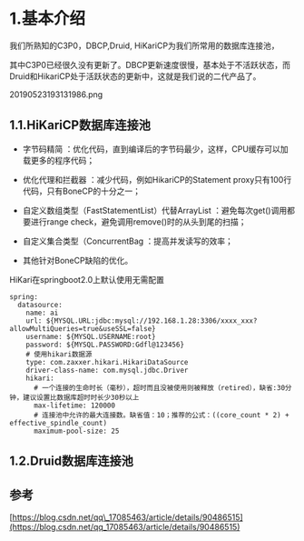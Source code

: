 # 1.基本介绍

我们所熟知的C3P0，DBCP,Druid, HiKariCP为我们所常用的数据库连接池，

其中C3P0已经很久没有更新了。DBCP更新速度很慢，基本处于不活跃状态，而Druid和HikariCP处于活跃状态的更新中，这就是我们说的二代产品了。

20190523193131986.png

## 1.1.HiKariCP数据库连接池

* 字节码精简 ：优化代码，直到编译后的字节码最少，这样，CPU缓存可以加载更多的程序代码；

* 优化代理和拦截器 ：减少代码，例如HikariCP的Statement proxy只有100行代码，只有BoneCP的十分之一；

* 自定义数组类型（FastStatementList）代替ArrayList ：避免每次get\(\)调用都要进行range check，避免调用remove\(\)时的从头到尾的扫描；

* 自定义集合类型（ConcurrentBag ：提高并发读写的效率；

* 其他针对BoneCP缺陷的优化。

HiKari在springboot2.0上默认使用无需配置

```
spring:
  datasource:
    name: ai
    url: ${MYSQL.URL:jdbc:mysql://192.168.1.28:3306/xxxx_xxx?allowMultiQueries=true&useSSL=false}
    username: ${MYSQL.USERNAME:root}
    password: ${MYSQL.PASSWORD:Gdfl@123456}
    # 使用hikari数据源
    type: com.zaxxer.hikari.HikariDataSource
    driver-class-name: com.mysql.jdbc.Driver
    hikari:
      # 一个连接的生命时长（毫秒），超时而且没被使用则被释放（retired），缺省:30分钟，建议设置比数据库超时时长少30秒以上
      max-lifetime: 120000 
      # 连接池中允许的最大连接数。缺省值：10；推荐的公式：((core_count * 2) + effective_spindle_count)
      maximum-pool-size: 25
```

## 1.2.Druid数据库连接池

## 参考

[https://blog.csdn.net/qq\_17085463/article/details/90486515](https://blog.csdn.net/qq_17085463/article/details/90486515)

